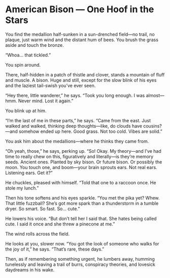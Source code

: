 # American Bison — One Hoof in the Stars

You find the medallion half-sunken in a sun-drenched field—no trail, no plaque, just warm wind and the distant hum of bees. You brush the grass aside and touch the bronze.

“Whoa… that tickled.”

You spin around.

There, half-hidden in a patch of thistle and clover, stands a mountain of fluff and muscle. A bison. Huge and still, except for the slow blink of his eyes and the laziest tail-swish you’ve ever seen.

“Hey there, little wanderer,” he says. “Took you long enough. I was almost—hmm. Never mind. Lost it again.”

You blink up at him.

“I’m the last of me in these parts,” he says. “Came from the east. Just walked and walked, thinking deep thoughts—like, do clouds have cousins?—and somehow ended up here. Good grass. Not too cold. Vibes are solid.”

You ask him about the medallions—where he thinks they came from.

“Oh yeah, those,” he says, perking up. “So! Okay. My theory—and I’ve had time to really chew on this, figuratively and literally—is they’re memory seeds. Ancient ones. Planted by sky bison. Or future bison. Or possibly the moon. You touch one, and boom—your brain sprouts ears. Not real ears. Listening ears. Get it?”

He chuckles, pleased with himself. “Told that one to a raccoon once. He stole my lunch.”

Then his tone softens and his eyes sparkle. “You met the pika yet? Whew. That little fuzzball? She’s got more spark than a thunderstorm in a tumble dryer. So smart. So fast. So... cute.”

He lowers his voice. “But don’t tell her I said that. She hates being called cute. I said it once and she threw a pinecone at me.”

The wind rolls across the field.

He looks at you, slower now. “You got the look of someone who walks for the joy of it,” he says. “That’s rare, these days.”

Then, as if remembering something urgent, he lumbers away, humming tunelessly and leaving a trail of burrs, conspiracy theories, and lovesick daydreams in his wake.
